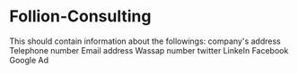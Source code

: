 # Follion-Consulting
This should contain information about the followings:
company's address
Telephone number
Email address
Wassap number
twitter
LinkeIn
Facebook
Google Ad

